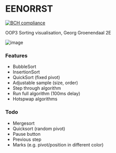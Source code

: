 # EENORRST

[![BCH compliance](https://bettercodehub.com/edge/badge/HanzehogeschoolSICT/EENORRST)](https://bettercodehub.com/)

OOP3 Sorting visualisation,
Georg Groenendaal 2E

![image](https://cloud.githubusercontent.com/assets/2457964/23833230/05f8e458-0743-11e7-8429-44a81732c855.png)

### Features
- BubbleSort
- InsertionSort
- QuickSort (fixed pivot)
- Adjustable sample (size, order)
- Step through algorithm
- Run full algorithm (100ms delay)
- Hotspwap algorithms

### Todo
- Mergesort
- Quicksort (random pivot)
- Pause button
- Previous step
- Marks (e.g. pivot/position in different color)



